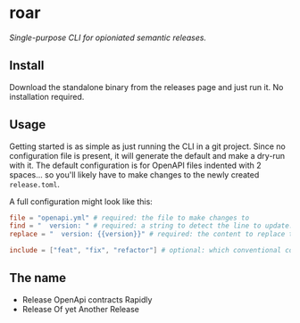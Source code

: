 # roar

_Single-purpose CLI for opioniated semantic releases._

## Install

Download the standalone binary from the releases page and just run it. No installation required.

## Usage

Getting started is as simple as just running the CLI in a git project.
Since no configuration file is present, it will generate the default and make a dry-run with it.
The default configuration is for OpenAPI files indented with 2 spaces... so you'll likely have to make changes to the newly created `release.toml`.

A full configuration might look like this:

```toml
file = "openapi.yml" # required: the file to make changes to
find = "  version: " # required: a string to detect the line to update. If it starts with a ^ it is interpreted as regex in GoLang syntax. Otherwise it is used as line prefix.
replace = "  version: {{version}}" # required: the content to replace the detected line with. Must contain the "{{version}}" placeholder.

include = ["feat", "fix", "refactor"] # optional: which conventional commit types to include in the generated changelog. Also defines the order in the changelog
```

## The name

- Release OpenApi contracts Rapidly
- Release Of yet Another Release
